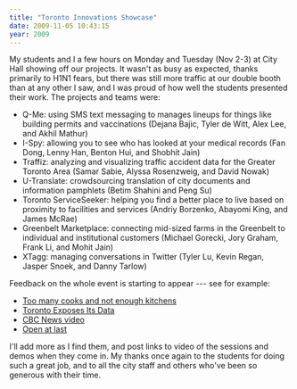 ```yaml
---
title: "Toronto Innovations Showcase"
date: 2009-11-05 10:43:15
year: 2009
---
```

My students and I a few hours on Monday and Tuesday (Nov 2-3) at City Hall showing off our projects. It wasn't as busy as expected, thanks primarily to H1N1 fears, but there was still more traffic at our double booth than at any other I saw, and I was proud of how well the students presented their work. The projects and teams were:
<ul>
	<li>Q-Me: using SMS text messaging to manages lineups for things like building permits and vaccinations (Dejana Bajic, Tyler de Witt, Alex Lee, and Akhil Mathur)</li>
	<li>I-Spy: allowing you to see who has looked at your medical records (Fan Dong, Lenny Han, Benton Hui, and Shobhit Jain)</li>
	<li>Traffiz: analyzing and visualizing traffic accident data for the Greater Toronto Area (Samar Sabie, Alyssa Rosenzweig, and David Nowak)</li>
	<li>U-Translate: crowdsourcing translation of city documents and information pamphlets (Betim Shahini and Peng Su)</li>
	<li>Toronto ServiceSeeker: helping you find a better place to live based on proximity to facilities and services (Andriy Borzenko, Abayomi King, and James McRae)</li>
	<li>Greenbelt Marketplace: connecting mid-sized farms in the Greenbelt to individual and institutional customers (Michael Gorecki, Jory Graham, Frank Li, and Mohit Jain)</li>
	<li>XTagg: managing conversations in Twitter (Tyler Lu, Kevin Regan, Jasper Snoek, and Danny Tarlow)</li>
</ul>
Feedback on the whole event is starting to appear --- see for example:
<ul>
	<li><a href="http://webrebrand.blogspot.com/2009/11/too-many-cooks-and-not-enough-kitchens.html">Too many cooks and not enough kitchens</a></li>
	<li><a href="http://torontoist.com/2009/11/toronto_exposes_its_data.php">Toronto Exposes Its Data</a></li>
	<li><a href="http://www.youtube.com/watch?v=fGM9G8ibRPk">CBC News video</a></li>
	<li><a href="http://www.nowtoronto.com/news/webjam.cfm?content=172216">Open at last</a></li>
</ul>
I'll add more as I find them, and post links to video of the sessions and demos when they come in. My thanks once again to the students for doing such a great job, and to all the city staff and others who've been so generous with their time.
